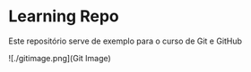 # Learning Repo

Este repositório serve de exemplo para o curso de Git e GitHub

![./gitimage.png](Git Image)
